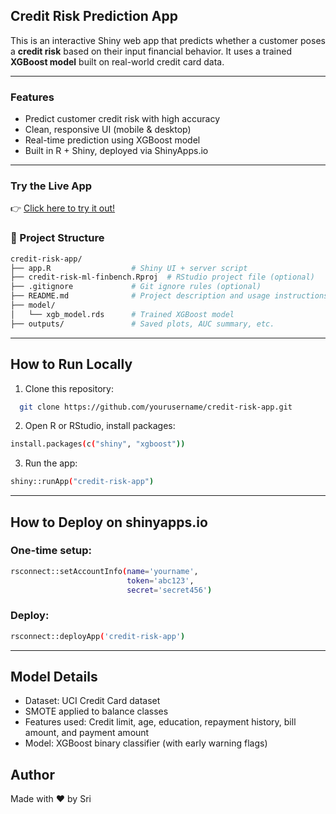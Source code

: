 ## Credit Risk Prediction App

This is an interactive Shiny web app that predicts whether a customer poses a **credit risk** based on their input financial behavior. It uses a trained **XGBoost model** built on real-world credit card data.

---

### Features
- Predict customer credit risk with high accuracy
- Clean, responsive UI (mobile & desktop)
- Real-time prediction using XGBoost model
- Built in R + Shiny, deployed via ShinyApps.io

---

### Try the Live App
👉 [Click here to try it out!](https://priyakarna.shinyapps.io/credit-risk-ml-finbench/)

### 📂 Project Structure
   ```bash
credit-risk-app/
├── app.R                  # Shiny UI + server script
├── credit-risk-ml-finbench.Rproj  # RStudio project file (optional)
├── .gitignore             # Git ignore rules (optional)
├── README.md              # Project description and usage instructions
├── model/
│   └── xgb_model.rds      # Trained XGBoost model
├── outputs/               # Saved plots, AUC summary, etc.
```
---

## How to Run Locally

1. Clone this repository:
 ```bash
   git clone https://github.com/yourusername/credit-risk-app.git
 ```
2. Open R or RStudio, install packages:
```bash
install.packages(c("shiny", "xgboost"))
   ```
3. Run the app:
```bash
shiny::runApp("credit-risk-app")
   ```

---

## How to Deploy on shinyapps.io

### One-time setup:
```bash
rsconnect::setAccountInfo(name='yourname',
                          token='abc123',
                          secret='secret456')
   ```
### Deploy:
```bash
rsconnect::deployApp('credit-risk-app')
   ```
---

##  Model Details
 - Dataset: UCI Credit Card dataset
 - SMOTE applied to balance classes
 - Features used: Credit limit, age, education, repayment history, bill amount, and payment amount
 - Model: XGBoost binary classifier (with early warning flags)

## Author
Made with ❤️ by Sri
